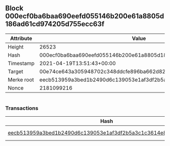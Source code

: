 ## Block 000ecf0ba6baa690eefd055146b200e61a8805d186ad61cd974205d755ecc63f

Attribute | Value
--- | ---
Height | 26523
Hash | 000ecf0ba6baa690eefd055146b200e61a8805d186ad61cd974205d755ecc63f
Timestamp | 2021-04-19T13:51:43+00:00
Target | 00e74ce643a305948702c348ddcfe896ba662d82c1a228faf4ad12250f07334e
Merke root | eecb513959a3bed1b2490d6c139053e1af3df2b5a3c1c3614e853ecdf988190f
Nonce | 2181099216

```

```

### Transactions

Hash | Amount
--- | ---
[eecb513959a3bed1b2490d6c139053e1af3df2b5a3c1c3614e853ecdf988190f](eecb513959a3bed1b2490d6c139053e1af3df2b5a3c1c3614e853ecdf988190f.md) | 10.00000000 SKEPTI 
